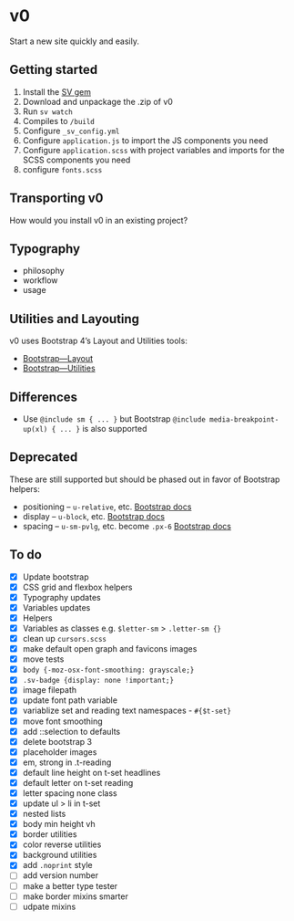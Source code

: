 # v0
Start a new site quickly and easily.

## Getting started
1. Install the [SV gem](https://github.com/XXIX/smallvictories-gem)
2. Download and unpackage the .zip of v0
2. Run `sv watch`
3. Compiles to `/build`
4. Configure `_sv_config.yml`
5. Configure `application.js` to import the JS components you need
6. Configure `application.scss` with project variables and imports for the SCSS components you need
2. configure `fonts.scss`

## Transporting v0
How would you install v0 in an existing project?

## Typography
- philosophy
- workflow
- usage

## Utilities and Layouting
v0 uses Bootstrap 4’s Layout and Utilities tools:

- [Bootstrap—Layout](https://getbootstrap.com/docs/4.1/layout/overview/)
- [Bootstrap—Utilities](https://getbootstrap.com/docs/4.1/utilities/borders/)

## Differences
- Use `@include sm { ... }` but Bootstrap `@include media-breakpoint-up(xl) { ... }` is also supported

## Deprecated
These are still supported but should be phased out in favor of Bootstrap helpers:

- positioning – `u-relative`, etc. [Bootstrap docs](https://getbootstrap.com/docs/4.0/utilities/position/)
- display – `u-block`, etc.  [Bootstrap docs](https://getbootstrap.com/docs/4.0/utilities/display/)
- spacing – `u-sm-pvlg`, etc. become `.px-6` [Bootstrap docs](https://getbootstrap.com/docs/4.0/utilities/spacing/)

## To do
+ [x] Update bootstrap
+ [x] CSS grid and flexbox helpers
+ [x] Typography updates
+ [x] Variables updates
+ [x] Helpers
+ [x] Variables as classes e.g. `$letter-sm` > `.letter-sm {}`
+ [x] clean up `cursors.scss`
+ [x] make default open graph and favicons images
+ [x] move tests
+ [x] `body {-moz-osx-font-smoothing: grayscale;}`
+ [x] `.sv-badge {display: none !important;}`
+ [x] image filepath
+ [x] update font path variable
+ [x] variablize set and reading text namespaces - `#{$t-set}`
+ [x] move font smoothing
+ [x] add ::selection to defaults
+ [x] delete bootstrap 3
+ [x] placeholder images
+ [x] em, strong in .t-reading
+ [x] default line height on t-set headlines
+ [x] default letter on t-set reading
+ [x] letter spacing none class
+ [x] update ul > li in t-set
+ [x] nested lists
+ [x] body min height vh
+ [x] border utilities
+ [x] color reverse utilities
+ [x] background utilities
+ [x] add `.noprint` style
+ [ ] add version number
+ [ ] make a better type tester
+ [ ] make border mixins smarter
+ [ ] udpate mixins
